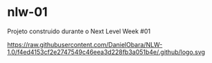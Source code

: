 # nlw-01
Projeto construido durante o Next Level Week #01


https://raw.githubusercontent.com/DanielObara/NLW-1.0/f4ed4153cf2e2747549c46eea3d228fb3a051b4e/.github/logo.svg
